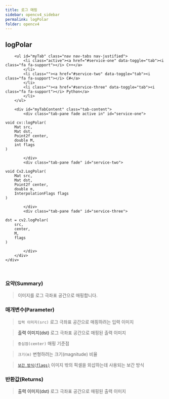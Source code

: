 ```yaml
---
title: 로그 매핑
sidebar: opencv4_sidebar
permalink: logPolar
folder: opencv4
---
```


<div class="row">
    <div class="col-lg-12">
        <h2 class="page-header">logPolar</h2>
    </div>
    <div class="col-lg-12">

        <ul id="myTab" class="nav nav-tabs nav-justified">
            <li class="active"><a href="#service-one" data-toggle="tab"><i class="fa fa-support"></i> C++</a>
            </li>
            <li class=""><a href="#service-two" data-toggle="tab"><i class="fa fa-support"></i> C#</a>
            </li>
            <li class=""><a href="#service-three" data-toggle="tab"><i class="fa fa-support"></i> Python</a>
            </li>
        </ul>

        <div id="myTabContent" class="tab-content">
            <div class="tab-pane fade active in" id="service-one">
<pre class="prettyprint"><code class="language-cpp">void cv::logPolar(
    Mat src,
    Mat dst,
    Point2f center,
    double M,
    int flags 
)</code></pre>
            </div>
            <div class="tab-pane fade" id="service-two">
<pre class="prettyprint"><code class="language-cs">void Cv2.LogPolar(
    Mat src,
    Mat dst,
    Point2f center,
    double m,
    InterpolationFlags flags
)</code></pre>
            </div>
            <div class="tab-pane fade" id="service-three">
<pre class="prettyprint"><code class="language-py">dst = cv2.logPolar(
    src,
    center,
    M,
    flags
)</code></pre>
            </div>
        </div>
    </div>
</div>

<br>

### 요약(Summary)

> 이미지를 로그 극좌표 공간으로 매핑합니다.

### 매개변수(Parameter)

> `입력 이미지(src)` 로그 극좌표 공간으로 매핑하려는 입력 이미지

> <a data-toggle="tooltip" data-original-title="{{site.data.glossary.only_C_CS}}">출력 이미지(dst)</a> 로그 극좌표 공간으로 매핑된 출력 이미지

> `중심점(center)` 매핑 기준점

> `크기(m)` 변형하려는 크기(magnitude) 비율

> [`보간 방식(flags)`](InterpolationFlags) 이미지 밖의 픽셀을 외삽하는데 사용되는 보간 방식

### 반환값(Returns)

> <a data-toggle="tooltip" data-original-title="{{site.data.glossary.only_Python}}">출력 이미지(dst)</a> 로그 극좌표 공간으로 매핑된 출력 이미지
